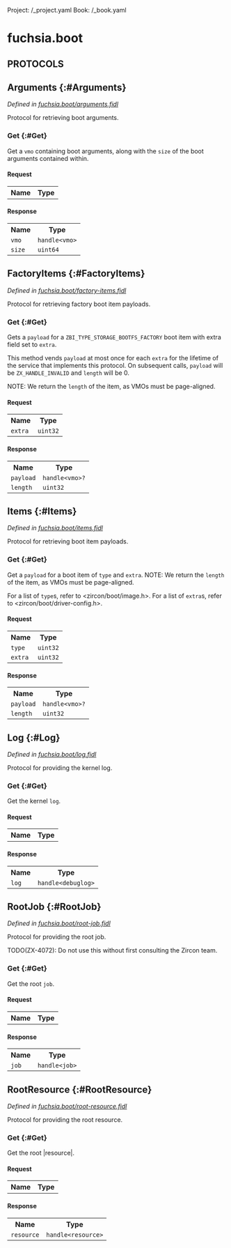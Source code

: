 Project: /_project.yaml
Book: /_book.yaml

# fuchsia.boot


## **PROTOCOLS**

## Arguments {:#Arguments}
*Defined in [fuchsia.boot/arguments.fidl](https://fuchsia.googlesource.com/fuchsia/+/master/zircon/system/fidl/fuchsia-boot/arguments.fidl#9)*

 Protocol for retrieving boot arguments.

### Get {:#Get}

 Get a `vmo` containing boot arguments, along with the `size` of the boot
 arguments contained within.

#### Request
<table>
    <tr><th>Name</th><th>Type</th></tr>
    </table>


#### Response
<table>
    <tr><th>Name</th><th>Type</th></tr>
    <tr>
            <td><code>vmo</code></td>
            <td>
                <code>handle&lt;vmo&gt;</code>
            </td>
        </tr><tr>
            <td><code>size</code></td>
            <td>
                <code>uint64</code>
            </td>
        </tr></table>

## FactoryItems {:#FactoryItems}
*Defined in [fuchsia.boot/factory-items.fidl](https://fuchsia.googlesource.com/fuchsia/+/master/zircon/system/fidl/fuchsia-boot/factory-items.fidl#9)*

 Protocol for retrieving factory boot item payloads.

### Get {:#Get}

 Gets a `payload` for a `ZBI_TYPE_STORAGE_BOOTFS_FACTORY` boot item with
 extra field set to `extra`.

 This method vends `payload` at most once for each `extra` for the
 lifetime of the service that implements this protocol. On subsequent
 calls, `payload` will be `ZX_HANDLE_INVALID` and `length` will be 0.

 NOTE: We return the `length` of the item, as VMOs must be page-aligned.

#### Request
<table>
    <tr><th>Name</th><th>Type</th></tr>
    <tr>
            <td><code>extra</code></td>
            <td>
                <code>uint32</code>
            </td>
        </tr></table>


#### Response
<table>
    <tr><th>Name</th><th>Type</th></tr>
    <tr>
            <td><code>payload</code></td>
            <td>
                <code>handle&lt;vmo&gt;?</code>
            </td>
        </tr><tr>
            <td><code>length</code></td>
            <td>
                <code>uint32</code>
            </td>
        </tr></table>

## Items {:#Items}
*Defined in [fuchsia.boot/items.fidl](https://fuchsia.googlesource.com/fuchsia/+/master/zircon/system/fidl/fuchsia-boot/items.fidl#9)*

 Protocol for retrieving boot item payloads.

### Get {:#Get}

 Get a `payload` for a boot item of `type` and `extra`.
 NOTE: We return the `length` of the item, as VMOs must be page-aligned.

 For a list of `type`s, refer to <zircon/boot/image.h>.
 For a list of `extra`s, refer to <zircon/boot/driver-config.h>.

#### Request
<table>
    <tr><th>Name</th><th>Type</th></tr>
    <tr>
            <td><code>type</code></td>
            <td>
                <code>uint32</code>
            </td>
        </tr><tr>
            <td><code>extra</code></td>
            <td>
                <code>uint32</code>
            </td>
        </tr></table>


#### Response
<table>
    <tr><th>Name</th><th>Type</th></tr>
    <tr>
            <td><code>payload</code></td>
            <td>
                <code>handle&lt;vmo&gt;?</code>
            </td>
        </tr><tr>
            <td><code>length</code></td>
            <td>
                <code>uint32</code>
            </td>
        </tr></table>

## Log {:#Log}
*Defined in [fuchsia.boot/log.fidl](https://fuchsia.googlesource.com/fuchsia/+/master/zircon/system/fidl/fuchsia-boot/log.fidl#9)*

 Protocol for providing the kernel log.

### Get {:#Get}

 Get the kernel `log`.

#### Request
<table>
    <tr><th>Name</th><th>Type</th></tr>
    </table>


#### Response
<table>
    <tr><th>Name</th><th>Type</th></tr>
    <tr>
            <td><code>log</code></td>
            <td>
                <code>handle&lt;debuglog&gt;</code>
            </td>
        </tr></table>

## RootJob {:#RootJob}
*Defined in [fuchsia.boot/root-job.fidl](https://fuchsia.googlesource.com/fuchsia/+/master/zircon/system/fidl/fuchsia-boot/root-job.fidl#11)*

 Protocol for providing the root job.

 TODO(ZX-4072): Do not use this without first consulting the Zircon team.

### Get {:#Get}

 Get the root `job`.

#### Request
<table>
    <tr><th>Name</th><th>Type</th></tr>
    </table>


#### Response
<table>
    <tr><th>Name</th><th>Type</th></tr>
    <tr>
            <td><code>job</code></td>
            <td>
                <code>handle&lt;job&gt;</code>
            </td>
        </tr></table>

## RootResource {:#RootResource}
*Defined in [fuchsia.boot/root-resource.fidl](https://fuchsia.googlesource.com/fuchsia/+/master/zircon/system/fidl/fuchsia-boot/root-resource.fidl#9)*

 Protocol for providing the root resource.

### Get {:#Get}

 Get the root |resource|.

#### Request
<table>
    <tr><th>Name</th><th>Type</th></tr>
    </table>


#### Response
<table>
    <tr><th>Name</th><th>Type</th></tr>
    <tr>
            <td><code>resource</code></td>
            <td>
                <code>handle&lt;resource&gt;</code>
            </td>
        </tr></table>















